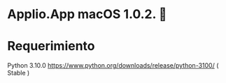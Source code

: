 # Applio.App macOS 1.0.2. 🍏

# Requerimiento
Python  3.10.0 https://www.python.org/downloads/release/python-3100/ ( Stable )
